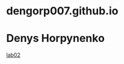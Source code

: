 # dengorp007.github.io
# Denys Horpynenko
[lab02](https://dengorp007.github.io/lab_02/black&white.html)
